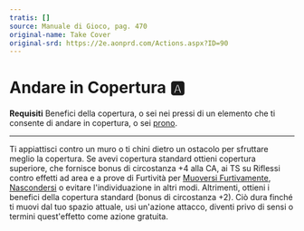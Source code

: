 ```yaml
---
tratis: []
source: Manuale di Gioco, pag. 470
original-name: Take Cover
original-srd: https://2e.aonprd.com/Actions.aspx?ID=90
---
```


# Andare in Copertura :a:

**Requisiti** Benefici della copertura, o sei nei pressi di un elemento che ti
consente di andare in copertura, o sei [prono](/condizioni/prono).

---

Ti appiattisci contro un muro o ti chini dietro un ostacolo per sfruttare meglio
la copertura. Se avevi copertura standard ottieni copertura superiore, che
fornisce bonus di circostanza +4 alla CA, ai TS su Riflessi contro effetti ad
area e a prove di Furtività per
[Muoversi Furtivamente](/azioni/abilita/muoversi-furtivamente),
[Nascondersi](/azioni/abilita/nascondersi) o evitare l'individuazione in altri
modi. Altrimenti, ottieni i benefici della copertura standard (bonus di
circostanza +2). Ciò dura finché ti muovi dal tuo spazio attuale, usi un'azione
attacco, diventi privo di sensi o termini quest'effetto come azione gratuita.
